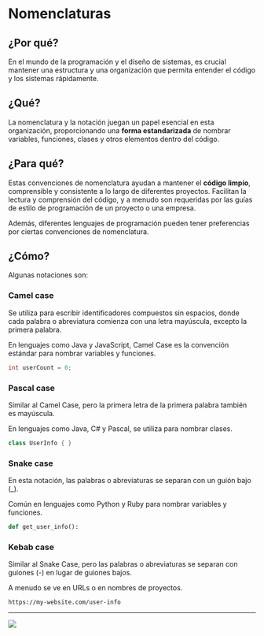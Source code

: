 # Nomenclaturas

## ¿Por qué?

En el mundo de la programación y el diseño de sistemas, es crucial mantener una estructura y una organización que permita entender el código y los sistemas rápidamente.

## ¿Qué?

La nomenclatura y la notación juegan un papel esencial en esta organización, proporcionando una **forma estandarizada** de nombrar variables, funciones, clases y otros elementos dentro del código.

## ¿Para qué?

Estas convenciones de nomenclatura ayudan a mantener el **código limpio**, comprensible y consistente a lo largo de diferentes proyectos. Facilitan la lectura y comprensión del código, y a menudo son requeridas por las guías de estilo de programación de un proyecto o una empresa. 

Además, diferentes lenguajes de programación pueden tener preferencias por ciertas convenciones de nomenclatura.

## ¿Cómo?

Algunas notaciones son:

### Camel case

Se utiliza para escribir identificadores compuestos sin espacios, donde cada palabra o abreviatura comienza con una letra mayúscula, excepto la primera palabra.

En lenguajes como Java y JavaScript, Camel Case es la convención estándar para nombrar variables y funciones.

```java
int userCount = 0;
```

### Pascal case

Similar al Camel Case, pero la primera letra de la primera palabra también es mayúscula.

En lenguajes como Java, C# y Pascal, se utiliza para nombrar clases.

```java
class UserInfo { }
```

### Snake case

En esta notación, las palabras o abreviaturas se separan con un guión bajo (_).

Común en lenguajes como Python y Ruby para nombrar variables y funciones.

```python
def get_user_info():
```

### Kebab case

Similar al Snake Case, pero las palabras o abreviaturas se separan con guiones (-) en lugar de guiones bajos.

A menudo se ve en URLs o en nombres de proyectos.

```
https://my-website.com/user-info
```

---

![](https://private-user-images.githubusercontent.com/52762460/388114952-97f2447b-e554-4556-8920-9a34446c845b.jpeg?jwt=eyJhbGciOiJIUzI1NiIsInR5cCI6IkpXVCJ9.eyJpc3MiOiJnaXRodWIuY29tIiwiYXVkIjoicmF3LmdpdGh1YnVzZXJjb250ZW50LmNvbSIsImtleSI6ImtleTUiLCJleHAiOjE3MzIxMTA0NjYsIm5iZiI6MTczMjExMDE2NiwicGF0aCI6Ii81Mjc2MjQ2MC8zODgxMTQ5NTItOTdmMjQ0N2ItZTU1NC00NTU2LTg5MjAtOWEzNDQ0NmM4NDViLmpwZWc_WC1BbXotQWxnb3JpdGhtPUFXUzQtSE1BQy1TSEEyNTYmWC1BbXotQ3JlZGVudGlhbD1BS0lBVkNPRFlMU0E1M1BRSzRaQSUyRjIwMjQxMTIwJTJGdXMtZWFzdC0xJTJGczMlMkZhd3M0X3JlcXVlc3QmWC1BbXotRGF0ZT0yMDI0MTEyMFQxMzQyNDZaJlgtQW16LUV4cGlyZXM9MzAwJlgtQW16LVNpZ25hdHVyZT05ZTBhYjg3MDJmZTRlNjNhMTAyYWVjNjJlNjZmNWNhNWNmNTYyYzM0MTViZmJjNmEyYjllMDIxMWU1M2ZhNGE5JlgtQW16LVNpZ25lZEhlYWRlcnM9aG9zdCJ9.RpL4qywoO4f8Ns8RzLvAZOF1wJFm59yicELyX0D5fL0)
